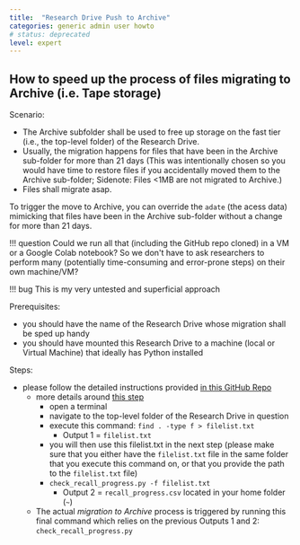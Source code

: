 ```yaml
---
title:  "Research Drive Push to Archive"
categories: generic admin user howto
# status: deprecated
level: expert
---
```




## How to speed up the process of files migrating to Archive (i.e. Tape storage)

Scenario: 

- The Archive subfolder shall be used to free up storage on the fast tier (i.e., the top-level folder) of the Research Drive. 
- Usually, the migration happens for files that have been in the Archive sub-folder for more than 21 days (This was intentionally chosen so you would have time to restore files if you accidentally moved them to the Archive sub-folder; Sidenote: Files <1MB are not migrated to Archive.)
- Files shall migrate asap.

To trigger the move to Archive, you can override the `adate` (the acess data) mimicking that files have been in the Archive sub-folder without a change for more than 21 days. 

!!! question
    Could we run all that (including the GitHub repo cloned) in a VM or a Google Colab notebook? So we don't have to ask researchers to perform many (potentially time-consuming and error-prone steps) on their own machine/VM?

!!! bug
    This is my very untested and superficial approach

Prerequisites:

- you should have the name of the Research Drive whose migration shall be sped up handy
- you should have mounted this Research Drive to a machine (local or Virtual Machine) that ideally has Python installed

Steps:

- please follow the detailed instructions provided [in this GitHub Repo](https://github.com/UoA-eResearch/vault_recall#readme)
  - more details around [this step](https://github.com/UoA-eResearch/vault_recall#running)
    - open a terminal
    - navigate to the top-level folder of the Research Drive in question
    - execute this command: `find . -type f > filelist.txt`
      - Output 1 = `filelist.txt`
    - you will then use this filelist.txt in the next step (please make sure that you either have the `filelist.txt` file in the same folder that you execute this command on, or that you provide the path to the `filelist.txt` file)
    - `check_recall_progress.py -f filelist.txt`
      - Output 2 = `recall_progress.csv` located in your home folder (`~`)
  - The actual *migration to Archive* process is triggered by running this final command which relies on the previous Outputs 1 and 2: `check_recall_progress.py`





